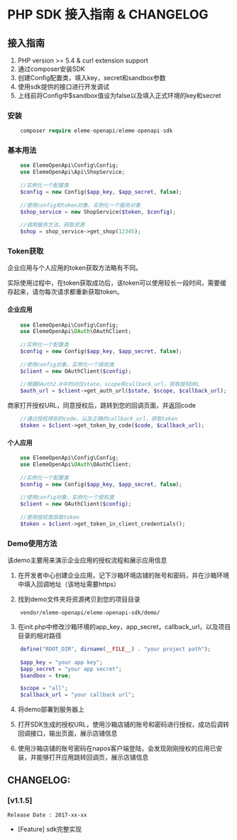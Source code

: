 # PHP SDK 接入指南 & CHANGELOG

## 接入指南

  1. PHP version >= 5.4 & curl extension support
  2. 通过composer安装SDK
  3. 创建Config配置类，填入key，secret和sandbox参数
  4. 使用sdk提供的接口进行开发调试
  5. 上线前将Config中$sandbox值设为false以及填入正式环境的key和secret
 

### 安装

```php
    composer require eleme-openapi/eleme-openapi-sdk
```

### 基本用法

```php
    use ElemeOpenApi\Config\Config;
    use ElemeOpenApi\Api\ShopService;
    
    //实例化一个配置类
    $config = new Config($app_key, $app_secret, false);
    
    //使用config和token对象，实例化一个服务对象
    $shop_service = new ShopService($token, $config);
    
    //调用服务方法，获取资源
    $shop = shop_service->get_shop(12345);

```

### Token获取
企业应用与个人应用的token获取方法略有不同。

实际使用过程中，在token获取成功后，该token可以使用较长一段时间，需要缓存起来，请勿每次请求都重新获取token。

#### 企业应用


```php
    use ElemeOpenApi\Config\Config;
    use ElemeOpenApi\OAuth\OAuthClient;
    
    //实例化一个配置类
    $config = new Config($app_key, $app_secret, false);
    
    //使用config对象，实例化一个授权类
    $client = new OAuthClient($config);
    
    //根据OAuth2.0中的对应state，scope和callback_url，获取授权URL
    $auth_url = $client->get_auth_url($state, $scope, $callback_url);  
```

商家打开授权URL，同意授权后，跳转到您的回调页面，并返回code

```php
    //通过授权得到的code，以及正确的callback_url，获取token
    $token = $client->get_token_by_code($code, $callback_url);
```


#### 个人应用

```php
    use ElemeOpenApi\Config\Config;
    use ElemeOpenApi\OAuth\OAuthClient;
    
    //实例化一个配置类
    $config = new Config($app_key, $app_secret, false);
    
    //使用config对象，实例化一个授权类
    $client = new OAuthClient($config);
    
    //使用授权类获取token
    $token = $client->get_token_in_client_credentials();
```


### Demo使用方法

该demo主要用来演示企业应用的授权流程和展示应用信息

1. 在开发者中心创建企业应用，记下沙箱环境店铺的账号和密码，并在沙箱环境中填入回调地址（该地址需要https）

2. 找到demo文件夹将资源拷贝到您的项目目录
```
    vendor/eleme-openapi/eleme-openapi-sdk/demo/
```

3. 在init.php中修改沙箱环境的app_key，app_secret，callback_url，以及项目目录的相对路径

```php
    define("ROOT_DIR", dirname(__FILE__) . "your project path");
    
    $app_key = "your app key";
    $app_secret = "your app secret";
    $sandbox = true;

    $scope = "all";
    $callback_url = "your callback url";
```

4. 将demo部署到服务器上

5. 打开SDK生成的授权URL，使用沙箱店铺的账号和密码进行授权，成功后调转回调接口，输出页面，展示店铺信息

6. 使用沙箱店铺的账号密码在napos客户端登陆，会发现刚刚授权的应用已安装，并能够打开应用跳转回调页，展示店铺信息


## CHANGELOG:

### [v1.1.5]

    Release Date : 2017-xx-xx

- [Feature] sdk完整实现
